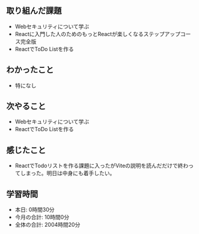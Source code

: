 ## 取り組んだ課題
- Webセキュリティについて学ぶ
- Reactに入門した人のためのもっとReactが楽しくなるステップアップコース完全版
- ReactでToDo Listを作る
## わかったこと
- 特になし
## 次やること
- Webセキュリティについて学ぶ
- ReactでToDo Listを作る
## 感じたこと
- ReactでTodoリストを作る課題に入ったがViteの説明を読んだだけで終わってしまった。明日は中身にも着手したい。
## 学習時間
- 本日: 0時間30分
- 今月の合計: 10時間0分
- 全体の合計: 2004時間20分
